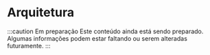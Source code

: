 # Arquitetura

:::caution Em preparação
Este conteúdo ainda está sendo preparado. Algumas informações podem estar faltando ou serem alteradas futuramente.
:::
